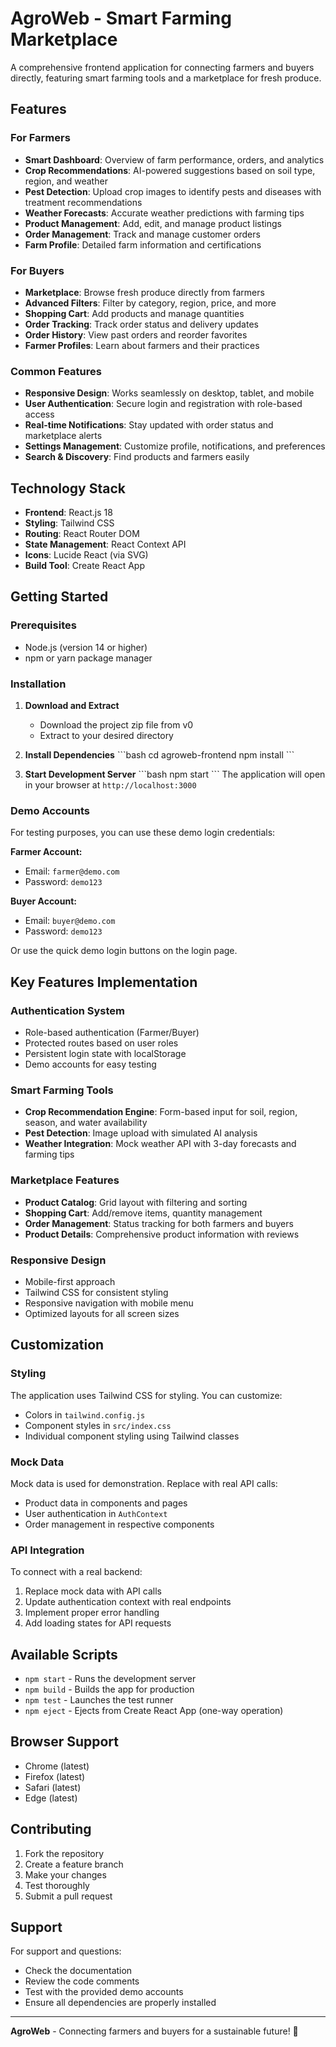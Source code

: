 # AgroWeb - Smart Farming Marketplace

A comprehensive frontend application for connecting farmers and buyers directly, featuring smart farming tools and a marketplace for fresh produce.

## Features

### For Farmers
- **Smart Dashboard**: Overview of farm performance, orders, and analytics
- **Crop Recommendations**: AI-powered suggestions based on soil type, region, and weather
- **Pest Detection**: Upload crop images to identify pests and diseases with treatment recommendations
- **Weather Forecasts**: Accurate weather predictions with farming tips
- **Product Management**: Add, edit, and manage product listings
- **Order Management**: Track and manage customer orders
- **Farm Profile**: Detailed farm information and certifications

### For Buyers
- **Marketplace**: Browse fresh produce directly from farmers
- **Advanced Filters**: Filter by category, region, price, and more
- **Shopping Cart**: Add products and manage quantities
- **Order Tracking**: Track order status and delivery updates
- **Order History**: View past orders and reorder favorites
- **Farmer Profiles**: Learn about farmers and their practices

### Common Features
- **Responsive Design**: Works seamlessly on desktop, tablet, and mobile
- **User Authentication**: Secure login and registration with role-based access
- **Real-time Notifications**: Stay updated with order status and marketplace alerts
- **Settings Management**: Customize profile, notifications, and preferences
- **Search & Discovery**: Find products and farmers easily

## Technology Stack

- **Frontend**: React.js 18
- **Styling**: Tailwind CSS
- **Routing**: React Router DOM
- **State Management**: React Context API
- **Icons**: Lucide React (via SVG)
- **Build Tool**: Create React App

## Getting Started

### Prerequisites
- Node.js (version 14 or higher)
- npm or yarn package manager

### Installation

1. **Download and Extract**
   - Download the project zip file from v0
   - Extract to your desired directory

2. **Install Dependencies**
   \`\`\`bash
   cd agroweb-frontend
   npm install
   \`\`\`

3. **Start Development Server**
   \`\`\`bash
   npm start
   \`\`\`
   The application will open in your browser at `http://localhost:3000`

### Demo Accounts

For testing purposes, you can use these demo login credentials:

**Farmer Account:**
- Email: `farmer@demo.com`
- Password: `demo123`

**Buyer Account:**
- Email: `buyer@demo.com`
- Password: `demo123`

Or use the quick demo login buttons on the login page.

## Key Features Implementation

### Authentication System
- Role-based authentication (Farmer/Buyer)
- Protected routes based on user roles
- Persistent login state with localStorage
- Demo accounts for easy testing

### Smart Farming Tools
- **Crop Recommendation Engine**: Form-based input for soil, region, season, and water availability
- **Pest Detection**: Image upload with simulated AI analysis
- **Weather Integration**: Mock weather API with 3-day forecasts and farming tips

### Marketplace Features
- **Product Catalog**: Grid layout with filtering and sorting
- **Shopping Cart**: Add/remove items, quantity management
- **Order Management**: Status tracking for both farmers and buyers
- **Product Details**: Comprehensive product information with reviews

### Responsive Design
- Mobile-first approach
- Tailwind CSS for consistent styling
- Responsive navigation with mobile menu
- Optimized layouts for all screen sizes

## Customization

### Styling
The application uses Tailwind CSS for styling. You can customize:
- Colors in `tailwind.config.js`
- Component styles in `src/index.css`
- Individual component styling using Tailwind classes

### Mock Data
Mock data is used for demonstration. Replace with real API calls:
- Product data in components and pages
- User authentication in `AuthContext`
- Order management in respective components

### API Integration
To connect with a real backend:
1. Replace mock data with API calls
2. Update authentication context with real endpoints
3. Implement proper error handling
4. Add loading states for API requests

## Available Scripts

- `npm start` - Runs the development server
- `npm build` - Builds the app for production
- `npm test` - Launches the test runner
- `npm eject` - Ejects from Create React App (one-way operation)

## Browser Support

- Chrome (latest)
- Firefox (latest)
- Safari (latest)
- Edge (latest)

## Contributing

1. Fork the repository
2. Create a feature branch
3. Make your changes
4. Test thoroughly
5. Submit a pull request


## Support

For support and questions:
- Check the documentation
- Review the code comments
- Test with the provided demo accounts
- Ensure all dependencies are properly installed

---

**AgroWeb** - Connecting farmers and buyers for a sustainable future! 🌱
